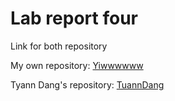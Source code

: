 # Lab report four

Link for both repository

My own repository:
[Yiwwwwww](https://github.com/Yiwwwwww/markdown-parser.git)

Tyann Dang's repository:
[TuannDang](https://github.com/TuannDang/markdown-parser)
